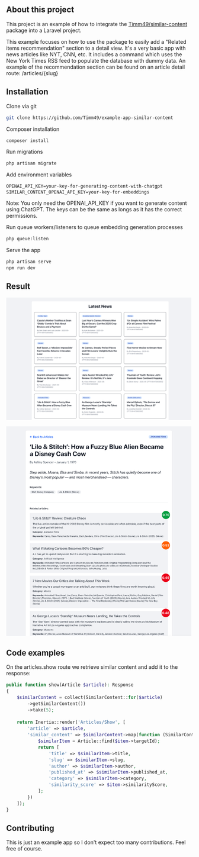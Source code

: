 ## About this project

This project is an example of how to integrate the [Timm49/similar-content](https://github.com/Timm49/similar-content) package into a Laravel project.

This example focuses on how to use the package to easily add a "Related items recommendation" section to a detail view.
It's a very basic app with news articles like NYT, CNN, etc.
It includes a command which uses the New York Times RSS feed to populate the database with dummy data.
An example of the recommendation section can be found on an article detail route: /articles/{slug}

## Installation

Clone via git

```bash
git clone https://github.com/Timm49/example-app-similar-content
```

Composer installation
```bash
composer install
```
Run migrations
```bash
php artisan migrate
```

Add environment variables
```env
OPENAI_API_KEY=your-key-for-generating-content-with-chatgpt
SIMILAR_CONTENT_OPENAI_API_KEY=your-key-for-embeddings
```
Note: You only need the OPENAI_API_KEY if you want to generate content using ChatGPT. The keys can be the same as longs as it has the correct permissions.

Run queue workers/listeners to queue embedding generation processes
```bash
php queue:listen
```

Serve the app
```bash
php artisan serve
npm run dev
```

## Result
<p>
  <img src="docs/news-index.png" alt="Screenshot of similar content results" width="500" />
</p>
<p>
  <img src="docs/news-show.png" alt="Screenshot of similar content results" width="500" />
</p>

## Code examples
On the articles.show route we retrieve similar content and add it to the response:

```php
public function show(Article $article): Response
{
    $similarContent = collect(SimilarContent::for($article)
        ->getSimilarContent())
        ->take(5);

    return Inertia::render('Articles/Show', [
        'article' => $article,
        'similar_content' => $similarContent->map(function (SimilarContentResult $item) {
            $similarItem = Article::find($item->targetId);
            return [
                'title' => $similarItem->title,
                'slug' => $similarItem->slug,
                'author' => $similarItem->author,
                'published_at' => $similarItem->published_at,
                'category' => $similarItem->category,
                'similarity_score' => $item->similarityScore,
            ];
        })
    ]);
}
```

## Contributing
This is just an example app so I don't expect too many contributions. Feel free of course.

